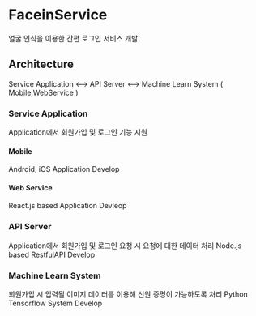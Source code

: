 # FaceinService
얼굴 인식을 이용한 간편 로그인 서비스 개발

## Architecture
 Service Application  <-->  API Server  <-->  Machine Learn System
( Mobile,WebService )

### Service Application
Application에서 회원가입 및 로그인 기능 지원

#### Mobile
Android, iOS Application Develop

#### Web Service
React.js based Application Devleop


### API Server
Application에서 회원가입 및 로그인 요청 시 요청에 대한 데이터 처리
Node.js based RestfulAPI Develop

### Machine Learn System
회원가입 시 입력될 이미지 데이터를 이용해 신원 증명이 가능하도록 처리
Python Tensorflow System Develop
